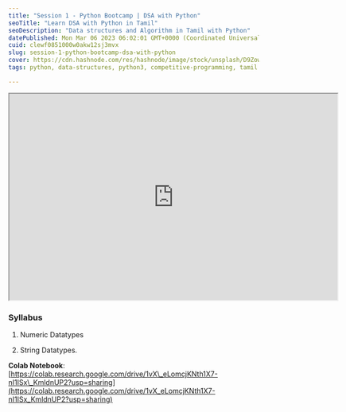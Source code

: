 ```yaml
---
title: "Session 1 - Python Bootcamp | DSA with Python"
seoTitle: "Learn DSA with Python in Tamil"
seoDescription: "Data structures and Algorithm in Tamil with Python"
datePublished: Mon Mar 06 2023 06:02:01 GMT+0000 (Coordinated Universal Time)
cuid: clewf0851000w0akw12sj3mvx
slug: session-1-python-bootcamp-dsa-with-python
cover: https://cdn.hashnode.com/res/hashnode/image/stock/unsplash/D9Zow2REm8U/upload/9caff5d3c7d0fe92b30e545b365fc8f9.jpeg
tags: python, data-structures, python3, competitive-programming, tamil

---
```


<iframe src="https://www.youtube.com/embed/pvVsnpYDqh8" width="660" height="415"></iframe>

### Syllabus

1. Numeric Datatypes
    
2. String Datatypes.
    

**Colab Notebook**: [https://colab.research.google.com/drive/1vX\_eLomcjKNth1X7-nI1ISx\_KmldnUP2?usp=sharing](https://colab.research.google.com/drive/1vX_eLomcjKNth1X7-nI1ISx_KmldnUP2?usp=sharing)